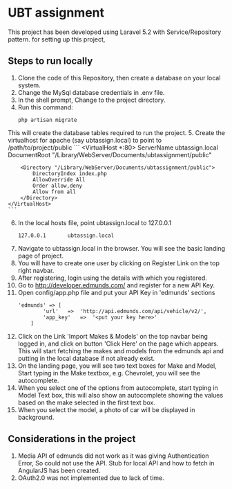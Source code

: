 # UBT assignment
This project has been developed using Laravel 5.2 with Service/Repository pattern. for setting up this project,

## Steps to run locally
1. Clone the code of this Repository, then create a database on your local system.
2. Change the MySql database credentials in .env file.
3. In the shell prompt, Change to the project directory.
4. Run this command:
    ```
    php artisan migrate
    ```
This will create the database tables required to run the project.
5. Create the virtualhost for apache (say ubtassign.local) to point to /path/to/project/public
    ```
    <VirtualHost *:80>
        ServerName ubtassign.local
        DocumentRoot "/Library/WebServer/Documents/ubtassignment/public"

        <Directory "/Library/WebServer/Documents/ubtassignment/public">
            DirectoryIndex index.php
            AllowOverride All
            Order allow,deny
            Allow from all
        </Directory>
    </VirtualHost>
    ```
6. In the local hosts file, point ubtassign.local to 127.0.0.1
    ```
    127.0.0.1       ubtassign.local
    ```
7. Navigate to ubtassign.local in the browser. You will see the basic landing page of project.
8. You will have to create one user by clicking on Register Link on the top right navbar.
9. After registering, login using the details with which you registered.
10. Go to http://developer.edmunds.com/ and register for a new API Key.
11. Open config/app.php file and put your API Key in 'edmunds' sections
    ```
    'edmunds' => [
            'url'   =>  'http://api.edmunds.com/api/vehicle/v2/',
            'app_key'   =>  '<put your key here>'
        ]
    ```
12. Click on the Link 'Import Makes & Models' on the top navbar being logged in, and click on button 'Click Here' on the page which appears. This will start fetching the makes and models from the edmunds api and putting in the local database if not already exist.
13. On the landing page, you will see two text boxes for Make and Model, Start typing in the Make textbox, e.g. Chevrolet, you will see the autocomplete.
14. When you select one of the options from autocomplete, start typing in Model Text box, this will also show an autocomplete showing the values based on the make selected in the first text box.
15. When you select the model, a photo of car will be displayed in background.

## Considerations in the project

1. Media API of edmunds did not work as it was giving Authentication Error, So could not use the API. Stub for local API and how to fetch in AngularJS has been created.
2. OAuth2.0 was not implemented due to lack of time.
